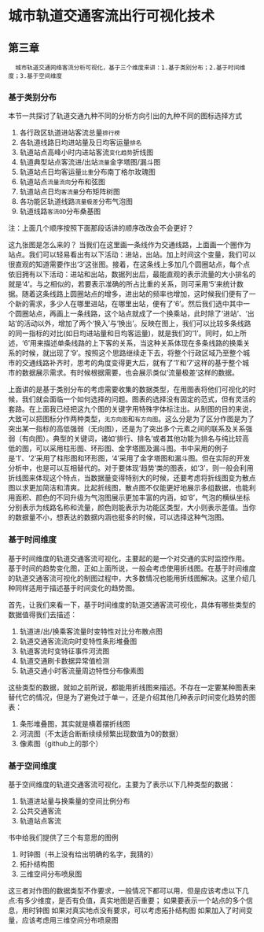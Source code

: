 # 城市轨道交通客流出行可视化技术


## 第三章

```
  城市轨道交通网络客流分析可视化，基于三个维度来讲：1.基于类别分布；2.基于时间维度；3.基于空间维度
```
### 基于类别分布
  本节一共探讨了轨道交通九种不同的分析方向引出的九种不同的图标选择方式
  1. 各行政区轨道进站客流总量`排行榜`
  2. 各轨道线路日均进站量及日均客运量`排名`
  3. 轨道站点高峰小时内进站客流`变化趋势`折线图
  4. 轨道典型站点客流进/出站`流量`金字塔图/漏斗图
  5. 轨道站点日均客运量`比重`分布南丁格尔玫瑰图
  6. 轨道站点`流量流向`分布和弦图
  7. 轨道站点日均`客流量`分布矩阵树图
  8. 各功能区轨道线路`流量极差`分布气泡图
  9. 轨道线路`客流OD`分布桑基图

注：上面几个顺序按照下面那段话讲的顺序改改会不会更好？

这九张图是怎么来的？ 当我们在这里画一条线作为交通线路，上面画一个圈作为站点。我们可以轻易看出有以下活动：进站，出站。加上时间这个变量，我们可以很直观的知道需要作出‘3’这张图。接着，在这条线上多加几个圆圈站点，每个点依旧拥有以下活动：进站和出站，数据列出后，最能直观的表示流量的大小排名的就是‘4’。与之相似的，若要表示准确的所占比重的关系，则可采用‘5’来统计数据。随着这条线路上圆圈站点的增多，进出站的频率也增加，这时候我们便有了一个新的需求，多少人在哪里进站，在哪里出站，便有了‘6’。然后我们选中其中一个圆圈站点，再画上一条线路，这个站点就成了一个换乘站，此时除了‘进站’、‘出站’的活动以外，增加了两个‘换入’与‘换出’。反映在图上，我们可以比较多条线路的同一指标的对比(如日均进站量和日均客运量)，就是我们的‘1’。同时，如上所述，‘6’用来描述单条线路的上下客的关系，当这种关系体现在多条线路的换乘关系的时候，就出现了‘9’。按照这个思路继续走下去，将整个行政区域乃至整个城市的交通线路补齐时，思考的角度变得更大后，就有了‘1’和‘7’这样的基于整个城市的数据展示需求。有时候根据需要，也会展示类似‘流量极差’这样的数据。

上面讲的是基于类别分布的考虑需要收集的数据类型，在用图表将他们可视化的时候，我们就会面临一个如何选择的问题。图表的选择没有固定的范式，但有灵活的套路。在上面我已经把这九个图的关键字用特殊字体标注出。从制图的目的来说，大致可以把图标分作两种类型，`无方向图`和`有方向图`。这么分是为了区分作图是为了突出某一指标的高低强弱（无向图），还是为了突出多个元素之间的联系及关系强弱（有向图）。典型的关键词，诸如‘排行、排名’或者其他功能为排名与纯比较高低的图，可以采用柱形图、环形图、金字塔图及漏斗图。书中采用的例子是‘1’、‘2’采用了柱形图和环形图，‘4’采用了金字塔图和漏斗图。但在实际的开发分析中，也是可以互相替代的。对于要体现‘趋势’类的图表，如‘3’，则一般会利用折线图来体现这个特点，当数据量变得特别大的时候，还要考虑将折线图变为散点图以求更加简洁和清爽。比起折线图，散点图不仅能更好地展示多组数据，也能利用面积、颜色的不同升级为气泡图展示更加丰富的内涵，如‘8’，气泡的横纵坐标分别表示为线路名称和流量，颜色则能表示为功能区类型，大小则表示差值。当你的数据量不小，想表达的数据内涵也挺多的时候，可以选择这种气泡图。

### 基于时间维度
基于时间维度的轨道交通客流可视化，主要起的是一个对交通的实时监控作用。
基于时间的趋势变化图，正如上面所说，一般会考虑使用折线图。在基于时间维度的轨道交通客流可视化的制图过程中，大多数情况也能用折线图解决。这里介绍几种同样适用于描述基于时间变化的趋势图。

首先，让我们来看一下，基于时间维度的轨道交通客流可视化，具体有哪些类型的数据值得我们去描述：
1. 轨道进/出/换乘客流量时变特性对比分布散点图
2. 轨道交通客流流向时变特性条形堆叠图
3. 轨道客流时变特征事件河流图
4. 轨道交通刷卡数据异常值检测
5. 轨道交通小时客流量周边特性分布像素图

这些类型的数据，就如之前所说，都能用折线图来描述。不存在一定要某种图表来替代它的情况，但是为了避免过于单一，还是介绍其他几种表示时间变化趋势的图表：
1. 条形堆叠图，其实就是横着摆折线图
2. 河流图（不太适合断断续续频繁出现数值为0的数据）
3. 像素图（github上的那个）

### 基于空间维度
基于空间维度的轨道交通客流可视化，主要为了表示以下几种类型的数据：
1. 轨道进站量与换乘量的空间比例分布
2. 公共交通客流
3. 轨道站点客流

书中给我们提供了三个有意思的图例
1. 时钟图（书上没有给出明确的名字，我猜的）
2. 拓扑结构图
3. 三维空间分布喷泉图

这三者对作图的数据类型不作要求，一般情况下都可以用，但是应该考虑以下几点:有多少维度，是否有负值，真实地图是否重要；
如果要表示一个站点的多个信息，用时钟图
如果对真实地点没有要求，可以考虑拓扑结构图
如果加入了时间变量，应该考虑用三维空间分布喷泉图